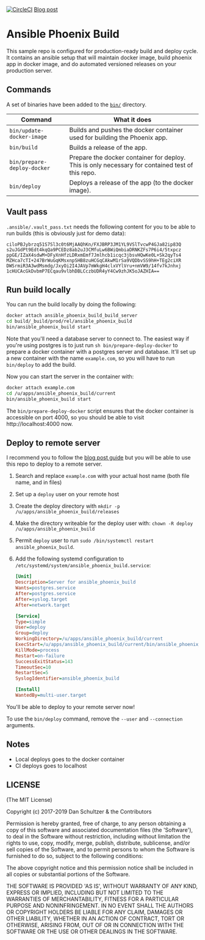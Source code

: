 [![CircleCI](https://circleci.com/gh/danschultzer/ansible-phoenix-build.svg?style=svg)](https://circleci.com/gh/danschultzer/ansible-phoenix-build) [Blog post](https://dreamconception.com/tech/phoenix-automated-build-and-deploy-made-simple/)

# Ansible Phoenix Build

This sample repo is configured for production-ready build and deploy cycle. It contains an ansible setup that will maintain docker image, build phoenix app in docker image, and do automated versioned releases on your production server.

## Commands

A set of binaries have been added to the [`bin/`](bin/) directory.

| Command                     | What it does |
| --------------------------- | ------------ |
| `bin/update-docker-image`   | Builds and pushes the docker container used for building the Phoenix app. |
| `bin/build`                 | Builds a release of the app. |
| `bin/prepare-deploy-docker` | Prepare the docker container for deploy. This is only necessary for contained test of this repo. |
| `bin/deploy`                | Deploys a release of the app (to the docker image). |

## Vault pass

`.ansible/.vault_pass.txt` needs the following content for you to be able to run builds (this is obviously just for demo data):

```text
ciloPBJybrzq51S7Sl3c0t6MjAAQhKn/FXJBRP3JM1YL9VSlTvcwP4GJa82ip83Q
s2uJGdPt9Edt4kqQa9PCEDz8ab2uJ3CMfuLw6BWiQmbiaDRNKZFs7P6i4/5txpcz
ppGE/IZaX4sdwM+DFyXnHfzLDRxmEmf7Jmlhcb1icqc3jbsvHQwKe0L+Sk2qyTs4
MZHca7cTI+247BrWuGqKMsxnpSHB8zuHCGqCAkwM1rSa9VQDbvSS9hH+TEg2ciXR
DWSrmiR3A3wdMsmdg/JxyOi2I4JAVp7mWkgH4clxVYlVru+nmVW9/14fv7kJnhxj
1cHUCAcGkDvbmP7ECqau9vlbhDBLCczbUDR4yY4Cw9zhJK5oJAZHIA==
```

## Run build locally

You can run the build locally by doing the following:

```bash
docker attach ansible_phoenix_build_build_server
cd build/_build/prod/rel/ansible_phoenix_build
bin/ansible_phoenix_build start
```

Note that you'll need a database server to connect to. The easiest way if you're using postgres is to just run `sh bin/prepare-deploy-docker` to prepare a docker container with a postgres server and database. It'll set up a new container with the name `example.com`, so you will have to run `bin/deploy` to add the build.

Now you can start the server in the container with:

```bash
docker attach example.com
cd /u/apps/ansible_phoenix_build/current
bin/ansible_phoenix_build start
```

The `bin/prepare-deploy-docker` script ensures that the docker container is accessible on port 4000, so you should be able to visit http://localhost:4000 now.

## Deploy to remote server

I recommend you to follow the [blog post guide](https://dreamconception.com/tech/phoenix-automated-build-and-deploy-made-simple/) but you will be able to use this repo to deploy to a remote server.

1. Search and replace `example.com` with your actual host name (both file name, and in files)
2. Set up a `deploy` user on your remote host
3. Create the deploy directory with `mkdir -p /u/apps/ansible_phoenix_build/releases`
4. Make the directory writeable for the deploy user with: `chown -R deploy /u/apps/ansible_phoenix_build`
5. Permit `deploy` user to run `sudo /bin/systemctl restart ansible_phoenix_build`.
6. Add the following systemd configuration to `/etc/systemd/system/ansible_phoenix_build.service`:

    ```ini
    [Unit]
    Description=Server for ansible_phoenix_build
    Wants=postgres.service
    After=postgres.service
    After=syslog.target
    After=network.target

    [Service]
    Type=simple
    User=deploy
    Group=deploy
    WorkingDirectory=/u/apps/ansible_phoenix_build/current
    ExecStart=/u/apps/ansible_phoenix_build/current/bin/ansible_phoenix_build start
    KillMode=process
    Restart=on-failure
    SuccessExitStatus=143
    TimeoutSec=10
    RestartSec=5
    SyslogIdentifier=ansible_phoenix_build

    [Install]
    WantedBy=multi-user.target
    ```

You'll be able to deploy to your remote server now!

To use the `bin/deploy` command, remove the `--user` and `--connection` arguments.

## Notes

- Local deploys goes to the docker container
- CI deploys goes to localhost

## LICENSE

(The MIT License)

Copyright (c) 2017-2019 Dan Schultzer & the Contributors

Permission is hereby granted, free of charge, to any person obtaining a copy of this software and associated documentation files (the 'Software'), to deal in the Software without restriction, including without limitation the rights to use, copy, modify, merge, publish, distribute, sublicense, and/or sell copies of the Software, and to permit persons to whom the Software is furnished to do so, subject to the following conditions:

The above copyright notice and this permission notice shall be included in all copies or substantial portions of the Software.

THE SOFTWARE IS PROVIDED 'AS IS', WITHOUT WARRANTY OF ANY KIND, EXPRESS OR IMPLIED, INCLUDING BUT NOT LIMITED TO THE WARRANTIES OF MERCHANTABILITY, FITNESS FOR A PARTICULAR PURPOSE AND NONINFRINGEMENT. IN NO EVENT SHALL THE AUTHORS OR COPYRIGHT HOLDERS BE LIABLE FOR ANY CLAIM, DAMAGES OR OTHER LIABILITY, WHETHER IN AN ACTION OF CONTRACT, TORT OR OTHERWISE, ARISING FROM, OUT OF OR IN CONNECTION WITH THE SOFTWARE OR THE USE OR OTHER DEALINGS IN THE SOFTWARE.
